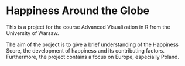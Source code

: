 # Happiness Around the Globe

This is a project for the course Advanced Visualization in R from the University of Warsaw. 

The aim of the project is to give a brief understanding of the Happiness Score, the development of happiness and its contributing factors.
Furthermore, the project contains a focus on Europe, especially Poland.

